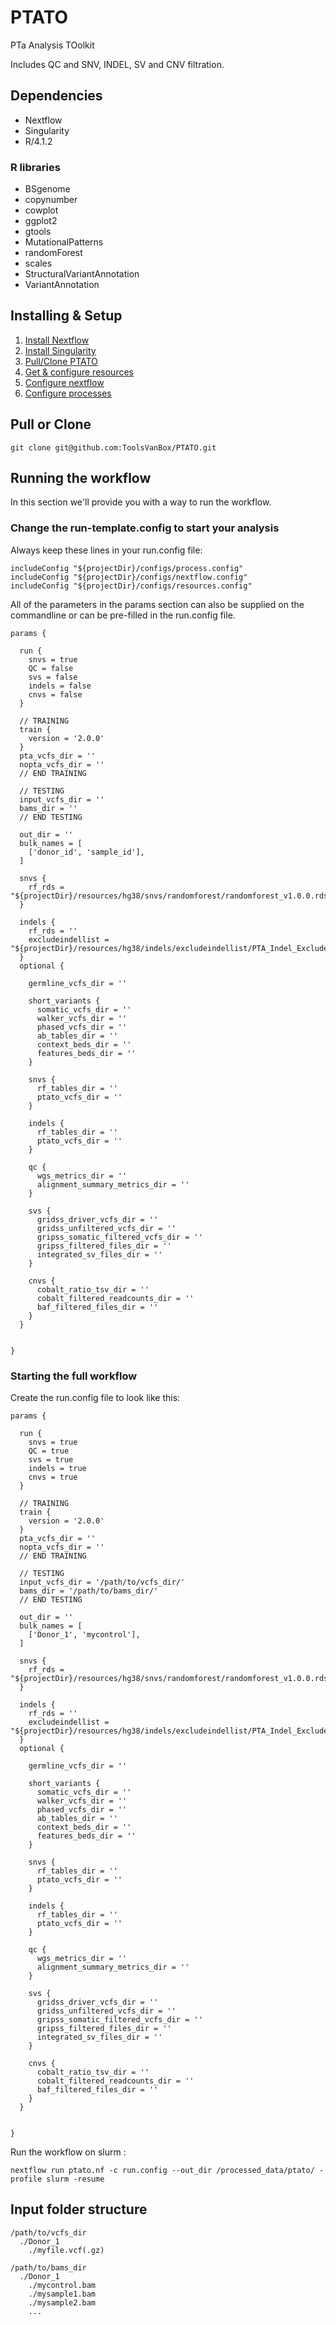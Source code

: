 # PTATO
PTa Analysis TOolkit

Includes QC and SNV, INDEL, SV and CNV filtration.

## Dependencies

- Nextflow
- Singularity
- R/4.1.2

### R libraries
- BSgenome
- copynumber
- cowplot
- ggplot2
- gtools
- MutationalPatterns
- randomForest
- scales
- StructuralVariantAnnotation
- VariantAnnotation

## Installing & Setup

1. [Install Nextflow](https://www.nextflow.io/docs/latest/getstarted.html#installation)
2. [Install Singularity](https://sylabs.io/guides/3.5/admin-guide/)
3. [Pull/Clone PTATO](#pull-or-clone)
4. [Get & configure resources](docs/resources.md)
5. [Configure nextflow](docs/nextflow.md)
6. [Configure processes](docs/processes.md)

## Pull or Clone 
```
git clone git@github.com:ToolsVanBox/PTATO.git
```

## Running the workflow
In this section we'll provide you with a way to run the workflow.

### Change the run-template.config to start your analysis

Always keep these lines in your run.config file:
```
includeConfig "${projectDir}/configs/process.config"
includeConfig "${projectDir}/configs/nextflow.config"
includeConfig "${projectDir}/configs/resources.config"
```
All of the parameters in the params section can also be supplied on the commandline or can be pre-filled in the run.config file.
```
params {

  run {
    snvs = true
    QC = false
    svs = false
    indels = false
    cnvs = false
  }

  // TRAINING
  train {
    version = '2.0.0'
  }
  pta_vcfs_dir = ''
  nopta_vcfs_dir = ''
  // END TRAINING

  // TESTING
  input_vcfs_dir = ''
  bams_dir = ''
  // END TESTING

  out_dir = ''
  bulk_names = [
    ['donor_id', 'sample_id'],
  ]

  snvs {
    rf_rds = "${projectDir}/resources/hg38/snvs/randomforest/randomforest_v1.0.0.rds"
  }

  indels {
    rf_rds = ''
    excludeindellist = "${projectDir}/resources/hg38/indels/excludeindellist/PTA_Indel_ExcludeIndellist_normNoGTrenamed.vcf.gz"
  }
  optional {

    germline_vcfs_dir = ''

    short_variants {
      somatic_vcfs_dir = ''
      walker_vcfs_dir = ''
      phased_vcfs_dir = ''
      ab_tables_dir = ''
      context_beds_dir = ''
      features_beds_dir = ''
    }

    snvs {
      rf_tables_dir = ''
      ptato_vcfs_dir = ''
    }

    indels {
      rf_tables_dir = ''
      ptato_vcfs_dir = ''
    }

    qc {
      wgs_metrics_dir = ''
      alignment_summary_metrics_dir = ''
    }

    svs {
      gridss_driver_vcfs_dir = ''
      gridss_unfiltered_vcfs_dir = ''
      gripss_somatic_filtered_vcfs_dir = ''
      gripss_filtered_files_dir = ''
      integrated_sv_files_dir = ''
    }

    cnvs {
      cobalt_ratio_tsv_dir = ''
      cobalt_filtered_readcounts_dir = ''
      baf_filtered_files_dir = ''
    }
  }


}
```
### Starting the full workflow
Create the run.config file to look like this:
```
params {

  run {
    snvs = true
    QC = true
    svs = true
    indels = true
    cnvs = true
  }

  // TRAINING
  train {
    version = '2.0.0'
  }
  pta_vcfs_dir = ''
  nopta_vcfs_dir = ''
  // END TRAINING

  // TESTING
  input_vcfs_dir = '/path/to/vcfs_dir/'
  bams_dir = '/path/to/bams_dir/'
  // END TESTING

  out_dir = ''
  bulk_names = [
    ['Donor_1', 'mycontrol'],
  ]

  snvs {
    rf_rds = "${projectDir}/resources/hg38/snvs/randomforest/randomforest_v1.0.0.rds"
  }

  indels {
    rf_rds = ''
    excludeindellist = "${projectDir}/resources/hg38/indels/excludeindellist/PTA_Indel_ExcludeIndellist_normNoGTrenamed.vcf.gz"
  }
  optional {

    germline_vcfs_dir = ''

    short_variants {
      somatic_vcfs_dir = ''
      walker_vcfs_dir = ''
      phased_vcfs_dir = ''
      ab_tables_dir = ''
      context_beds_dir = ''
      features_beds_dir = ''
    }

    snvs {
      rf_tables_dir = ''
      ptato_vcfs_dir = ''
    }

    indels {
      rf_tables_dir = ''
      ptato_vcfs_dir = ''
    }

    qc {
      wgs_metrics_dir = ''
      alignment_summary_metrics_dir = ''
    }

    svs {
      gridss_driver_vcfs_dir = ''
      gridss_unfiltered_vcfs_dir = ''
      gripss_somatic_filtered_vcfs_dir = ''
      gripss_filtered_files_dir = ''
      integrated_sv_files_dir = ''
    }

    cnvs {
      cobalt_ratio_tsv_dir = ''
      cobalt_filtered_readcounts_dir = ''
      baf_filtered_files_dir = ''
    }
  }


}
```

Run the workflow on slurm :
```
nextflow run ptato.nf -c run.config --out_dir /processed_data/ptato/ -profile slurm -resume
```

## Input folder structure
```
/path/to/vcfs_dir
  ./Donor_1
    ./myfile.vcf(.gz)
    
/path/to/bams_dir
  ./Donor_1
    ./mycontrol.bam
    ./mysample1.bam
    ./mysample2.bam
    ...
```

